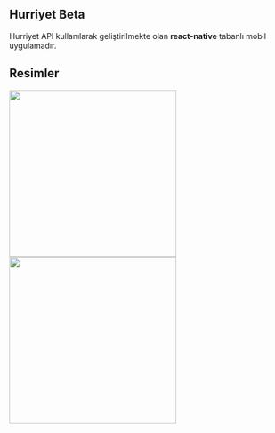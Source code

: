 ## Hurriyet Beta

Hurriyet API kullanılarak geliştirilmekte olan **react-native** tabanlı 
mobil uygulamadır.

## Resimler

<img src="https://cdn.jsdelivr.net/gh/lugrugzo/HurriyetBeta@9d609c62/gh-images/1.png" width="300" />
<img src="https://cdn.jsdelivr.net/gh/lugrugzo/HurriyetBeta@9d609c62/gh-images/2.png" width="300" />
